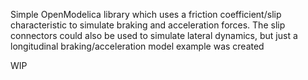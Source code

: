 Simple OpenModelica library which uses a friction coefficient/slip characteristic to simulate braking and acceleration forces.
The slip connectors could also be used to simulate lateral dynamics, but just a longitudinal braking/acceleration model example was created

WIP
